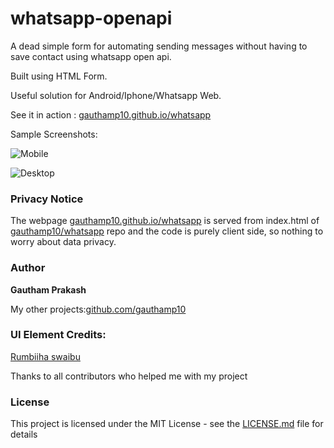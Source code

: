 # whatsapp-openapi

A dead simple form for automating sending messages without having to save contact using whatsapp open api.

Built using HTML Form.

Useful solution for Android/Iphone/Whatsapp Web.

See it in action : [gauthamp10.github.io/whatsapp](https://gauthamp10.github.io/whatsapp)

Sample Screenshots:

![Mobile](https://imgur.com/DH2UZN9.png)

![Desktop](https://imgur.com/yrn1HL9.png)

### Privacy Notice
 The webpage [gauthamp10.github.io/whatsapp](https://gauthamp10.github.io/whatsapp) is served from index.html of [gauthamp10/whatsapp](https://github.com/gauthamp10/gauthamp10.github.io/tree/master/whatsapp) repo and the code is purely client side, so nothing to worry about data privacy.


### Author

 **Gautham Prakash**
 
 My other projects:[github.com/gauthamp10](https://gauthamp10.github.io/)
 
### UI Element Credits: 
[Rumbiiha swaibu](https://codepen.io/swaibu)
 
 Thanks to all contributors who helped me with my project

### License

This project is licensed under the MIT License - see the [LICENSE.md](LICENSE.md) file for details
